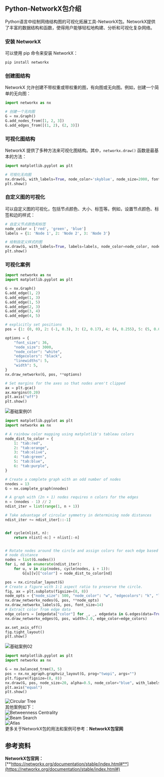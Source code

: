 <a name="gdmEB"></a>
## Python-NetworkX包介绍
Python语言中绘制网络结构图的可视化拓展工具-NetworkX包。NetworkX提供了丰富的数据结构和函数，使得用户能够轻松地构建、分析和可视化复杂网络。
<a name="WK3ZD"></a>
### 安装 NetworkX
可以使用 pip 命令来安装 NetworkX：
```bash
pip install networkx
```
<a name="ItnuK"></a>
### 创建图结构
NetworkX 允许创建不带权重或带权重的图，有向图或无向图。例如，创建一个简单的无向图：
```python
import networkx as nx

# 创建一个无向图
G = nx.Graph()
G.add_nodes_from([1, 2, 3])
G.add_edges_from([(1, 2), (2, 3)])
```
<a name="w9ajM"></a>
### 可视化图结构
NetworkX 提供了多种方法来可视化图结构。其中，`networkx.draw()` 函数是最基本的方法：
```python
import matplotlib.pyplot as plt

# 可视化无向图
nx.draw(G, with_labels=True, node_color='skyblue', node_size=2000, font_size=20)
plt.show()
```
<a name="F8R94"></a>
### 自定义图的可视化
可以自定义图的可视化，包括节点颜色、大小、标签等。例如，设置节点颜色、标签和边的样式：
```python
# 自定义节点颜色和标签
node_color = ['red', 'green', 'blue']
labels = {1: 'Node 1', 2: 'Node 2', 3: 'Node 3'}

# 绘制自定义样式的图
nx.draw(G, with_labels=True, labels=labels, node_color=node_color, node_size=2000, font_size=20, font_color='white', edge_color='gray')
plt.show()
```
<a name="Q9yE6"></a>
### 可视化案例
```python
import networkx as nx
import matplotlib.pyplot as plt

G = nx.Graph()
G.add_edge(1, 2)
G.add_edge(1, 3)
G.add_edge(1, 5)
G.add_edge(2, 3)
G.add_edge(3, 4)
G.add_edge(4, 5)

# explicitly set positions
pos = {1: (0, 0), 2: (-1, 0.3), 3: (2, 0.17), 4: (4, 0.255), 5: (5, 0.03)}

options = {
    "font_size": 36,
    "node_size": 3000,
    "node_color": "white",
    "edgecolors": "black",
    "linewidths": 5,
    "width": 5,
}
nx.draw_networkx(G, pos, **options)

# Set margins for the axes so that nodes aren't clipped
ax = plt.gca()
ax.margins(0.20)
plt.axis("off")
plt.show()
```
![基础案例01](./img/1696943572403-7d188b20-986c-477a-8681-2170b1441111.png "基础案例01")
```python
import matplotlib.pyplot as plt
import networkx as nx

# A rainbow color mapping using matplotlib's tableau colors
node_dist_to_color = {
    1: "tab:red",
    2: "tab:orange",
    3: "tab:olive",
    4: "tab:green",
    5: "tab:blue",
    6: "tab:purple",
}

# Create a complete graph with an odd number of nodes
nnodes = 13
G = nx.complete_graph(nnodes)

# A graph with (2n + 1) nodes requires n colors for the edges
n = (nnodes - 1) // 2
ndist_iter = list(range(1, n + 1))

# Take advantage of circular symmetry in determining node distances
ndist_iter += ndist_iter[::-1]


def cycle(nlist, n):
    return nlist[-n:] + nlist[:-n]


# Rotate nodes around the circle and assign colors for each edge based on
# node distance
nodes = list(G.nodes())
for i, nd in enumerate(ndist_iter):
    for u, v in zip(nodes, cycle(nodes, i + 1)):
        G[u][v]["color"] = node_dist_to_color[nd]

pos = nx.circular_layout(G)
# Create a figure with 1:1 aspect ratio to preserve the circle.
fig, ax = plt.subplots(figsize=(8, 8))
node_opts = {"node_size": 500, "node_color": "w", "edgecolors": "k", "linewidths": 2.0}
nx.draw_networkx_nodes(G, pos, **node_opts)
nx.draw_networkx_labels(G, pos, font_size=14)
# Extract color from edge data
edge_colors = [edgedata["color"] for _, _, edgedata in G.edges(data=True)]
nx.draw_networkx_edges(G, pos, width=2.0, edge_color=edge_colors)

ax.set_axis_off()
fig.tight_layout()
plt.show()
```
![基础案例02](./img/1696943572442-98824dce-d1f5-4f35-b3f8-41a31841df3d.png "基础案例02")
```python
import matplotlib.pyplot as plt
import networkx as nx

G = nx.balanced_tree(3, 5)
pos = nx.nx_agraph.graphviz_layout(G, prog="twopi", args="")
plt.figure(figsize=(8, 8))
nx.draw(G, pos, node_size=20, alpha=0.5, node_color="blue", with_labels=False)
plt.axis("equal")
plt.show()
```
![Circular Tree](./img/1696943572439-abea4d7b-6396-41d1-bb41-d56c8a295da7.png "Circular Tree")<br />其他案例如下：<br />![Betweenness Centrality](./img/1696943572454-47639fad-f062-4c24-904e-b9cfa55c3693.png "Betweenness Centrality")<br />![Beam Search](./img/1696943572443-936f358a-21e3-45d5-b9dd-c86025bd27c1.png "Beam Search")<br />![Atlas](./img/1696943572870-644f9877-a8f2-47ef-99b2-2dcc3ae7806d.png "Atlas")<br />更多关于NetworkX包的用法和案例可参考：**NetworkX包官网**
<a name="qb8fx"></a>
## 参考资料
**NetworkX包官网：**[**https://networkx.org/documentation/stable/index.html#**](https://networkx.org/documentation/stable/index.html#)
